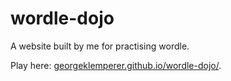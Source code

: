 # wordle-dojo

A website built by me for practising wordle.


Play here: <a href=georgeklemperer.github.io/wordle-dojo/>georgeklemperer.github.io/wordle-dojo/</a>.
